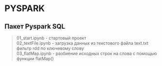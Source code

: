 # PYSPARK

## Пакет Pyspark SQL

> 01_start.ipynb - стартовый проект  
> 02_textFile.ipynb - загрузка данных из текстового файла text.txt  
>               фильтр rdd по ключевому слову  
> 03_flatMap.ipynb - разбиение исходных строк на слова с помощью функции flatMap()